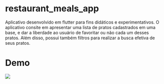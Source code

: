 # restaurant_meals_app

Aplicativo desenvolvido em flutter para fins didáticos e experimentativos.
O aplicativo consite em apresentar uma lista de pratos cadastrados em uma base, e dar a liberdade ao usuário de favoritar ou não cada um desses pratos. Além disso, possui também filtros para realizar a busca efetiva de seus pratos.

# Demo

![](app_restaurant.gif)
